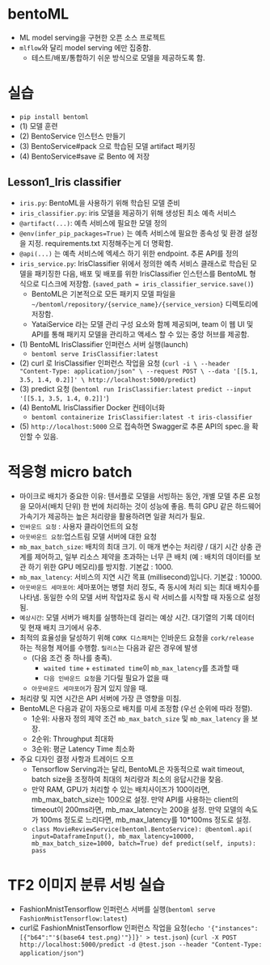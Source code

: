 # bentoML
- ML model serving을 구현한 오픈 소스 프로젝트
- `mlflow`와 달리 model serving 에만 집중함.
  - 테스트/배포/통합하기 쉬운 방식으로 모델을 제공하도록 함.

# 실습
- `pip install bentoml`
- (1) 모델 훈련
- (2) BentoService 인스턴스 만들기
- (3) BentoService#pack 으로 학습된 모델 artifact 패키징
- (4) BentoService#save 로 Bento 에 저장

## Lesson1_Iris classifier
- `iris.py`: BentoML을 사용하기 위해 학습된 모델 준비
- `iris_classifier.py`: iris 모델을 제공하기 위해 생성된 최소 예측 서비스
- `@artifact(...)`: 예측 서비스에 필요한 모델 정의
- `@env(infer_pip_packages=True)` 는 예측 서비스에 필요한 종속성 및 환경 설정을 지정. requirements.txt 지정해주는게 더 명확함.
- `@api(...)` 는 예측 서비스에 엑세스 하기 위한 endpoint. 추론 API를 정의
- `iris_service.py`: IrisClassifier 위에서 정의한 예측 서비스 클래스로 학습된 모델을 패키징한 다음, 배포 및 배포를 위한 IrisClassifier 인스턴스를 BentoML 형식으로 디스크에 저장함. (`saved_path = iris_classifier_service.save()`)
  - BentoML은 기본적으로 모든 패키지 모델 파일을 `~/bentoml/repository/{service_name}/{service_version}` 디렉토리에 저장함.
  - YataiService 라는 모델 관리 구성 요소와 함께 제공되며, team 이 웹 UI 및 API를 통해 패키지 모델을 관리하고 액세스 할 수 있는 중앙 허브를 제공함.
- (1) BentoML IrisClassifier 인퍼런스 서버 실행(launch)
  - `bentoml serve IrisClassifier:latest`
- (2) curl 로 IrisClassifier 인퍼런스 작업을 요청 (`curl -i \
--header "Content-Type: application/json" \ --request POST \
--data '[[5.1, 3.5, 1.4, 0.2]]' \ http://localhost:5000/predict`)
- (3) predict 요청 (`bentoml run IrisClassifier:latest predict --input '[[5.1, 3.5, 1.4, 0.2]]'`)
- (4) BentoML IrisClassifier Docker 컨테이너화
  - `bentoml containerize IrisClassifier:latest -t iris-classifier`
- (5) `http://localhost:5000` 으로 접속하면 Swagger로 추론 API의 spec.을 확인할 수 있음.

# 적응형 micro batch
- 마이크로 배치가 중요한 이유: 텐서플로 모델을 서빙하는 동안, 개별 모델 추론 요청을 모아서(배치 단위) 한 번에 처리하는 것이 성능에 좋음. 특히 GPU 같은 하드웨어 가속기가 제공하는 높은 처리량을 활용하려면 일괄 처리가 필요.
- `인바운드 요청` : 사용자 클라이언트의 요청
- `아웃바운드 요청`:업스트림 모델 서버에 대한 요청
- `mb_max_batch_size`: 배치의 최대 크기. 이 매개 변수는 처리량 / 대기 시간 상충 관계를 제어하고, 일부 리소스 제약을 초과하는 너무 큰 배치 (예 : 배치의 데이터를 보관 하기 위한 GPU 메모리)를 방지함. 기본값 : 1000.
- `mb_max_latency`: 서비스의 지연 시간 목표 (millisecond)입니다. 기본값 : 10000.
- `아웃바운드 세마포어`: 세마포어는 병렬 처리 정도, 즉 동시에 처리 되는 최대 배치수를 나타냄. 동일한 수의 모델 서버 작업자로 동시 락 서비스를 시작할 때 자동으로 설정됨.
- `예상시간`: 모델 서버가 배치를 실행하는데 걸리는 예상 시간. 대기열의 기록 데이터 및 현재 배치 크기에서 유추.
-  최적의 효율성을 달성하기 위해 `CORK 디스패처`는 인바운드 요청을 `cork/release` 하는 적응형 제어를 수행함. `릴리스`는 다음과 같은 경우에 발생
   -  (다음 조건 중 하나를 충족).
      - `waited time` + `estimated time`이 `mb_max_latency`를 초과할 때 
      - `다음 인바운드 요청`을 기다릴 필요가 없을 때
   - `아웃바운드 세마포어`가 잠겨 있지 않을 때.
- 처리량 및 지연 시간은 API 서버에 가장 큰 영향을 미침.
- BentoML은 다음과 같이 자동으로 배치를 미세 조정함 (우선 순위에 따라 정렬).
  - 1순위: 사용자 정의 제약 조건 `mb_max_batch_size` 및 `mb_max_latency` 을 보장.
  - 2순위: Throughput 최대화
  - 3순위: 평균 Latency Time 최소화
- 주요 디자인 결정 사항과 트레이드 오프
  -  Tensorflow Serving과는 달리, BentoML은 자동적으로 wait timeout, batch size을 조정하여 최대의 처리량과 최소의 응답시간을 찾음.
  -   만약 RAM, GPU가 처리할 수 있는 배치사이즈가 100이라면, mb_max_batch_size는 100으로 설정. 만약 API를 사용하는 client의 timeout이 200ms라면, mb_max_latency는 200을 설정. 만약 모델의 속도가 100ms 정도로 느리다면, mb_max_latency를 10*100ms 정도로 설정.
     -  `class MovieReviewService(bentoml.BentoService): @bentoml.api(
input=DataframeInput(), mb_max_latency=10000, mb_max_batch_size=1000, batch=True)
def predict(self, inputs): pass`

# TF2 이미지 분류 서빙 실습
- FashionMnistTensorflow 인퍼런스 서버를 실행(`bentoml serve FashionMnistTensorflow:latest`)
- curl로 FashionMnistTensorflow 인퍼런스 작업을 요청(`echo '{"instances":[{"b64":"'$(base64 test.png)'"}]}' > test.json`) (`curl -X POST http://localhost:5000/predict -d @test.json --header "Content-Type: application/json"`)